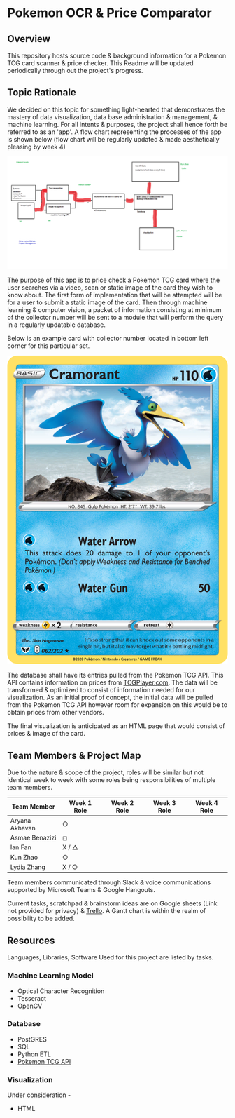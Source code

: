 # Pokemon OCR & Price Comparator

## Overview

This repository hosts source code & background information for a Pokemon TCG card scanner & price checker. This Readme will be updated periodically through out the project's progress.

## Topic Rationale

We decided on this topic for something light-hearted that demonstrates the mastery of data visualization, data base administration & management, & machine learning. For all intents & purposes, the project shall hence forth be referred to as an 'app'. A flow chart representing the processes of the app is shown below (flow chart will be regularly updated & made aesthetically pleasing by week 4)

![outline](/Resources/outline_todo.png)

The purpose of this app is to price check a Pokemon TCG card where the user searches via a video, scan or static image of the card they wish to know about. The first form of implementation that will be attempted will be for a user to submit a static image of the card. Then through machine learning & computer vision, a packet of information consisting at minimum of the collector number will be sent to a module that will perform the query in a regularly updatable database.

Below is an example card with collector number located in bottom left corner for this particular set.

![cramorant](/Machine_Learning/train/cramorant.png)

The database shall have its entries pulled from the Pokemon TCG API. This API contains information on prices from [TCGPlayer.com](https://www.tcgplayer.com/). The data will be transformed & optimized to consist of information needed for our visualization. As an initial proof of concept, the initial data will be pulled from the Pokemon TCG API however room for expansion on this would be to obtain prices from other vendors.

The final visualization is anticipated as an HTML page that would consist of prices & image of the card. 

## Team Members & Project Map

Due to the nature & scope of the project, roles will be similar but not identical week to week with some roles being responsibilities of multiple team members. 

| Team Member    | Week 1 Role  | Week 2 Role | Week 3 Role | Week 4 Role |
|----------------|--------------|-------------|-------------|-------------|
| Aryana Akhavan | ○       |             |             |             |
| Asmae Benazizi | ◻       |             |             |             |
| Ian Fan        | X / △ |             |             |             |
| Kun Zhao       | ○       |             |             |             |
| Lydia Zhang    | X / ○    |             |             |             |

Team members communicated through Slack & voice communications supported by Microsoft Teams & Google Hangouts.

Current tasks, scratchpad & brainstorm ideas are on Google sheets (Link not provided for privacy) & [Trello](https://trello.com/b/3LoHN9J1/final-project-squirtlesquad). A Gantt chart is within the realm of possibility to be added.

## Resources

Languages, Libraries, Software Used for this project are listed by tasks.

### Machine Learning Model

* Optical Character Recognition
* Tesseract
* OpenCV

### Database

* PostGRES
* SQL
* Python ETL
* [Pokemon TCG API](https://pokemontcg.io/)

### Visualization

Under consideration -

* HTML
